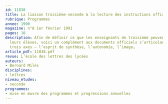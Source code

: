 ```yaml
---
id: 11838
title: La liaison troisième-seconde à la lecture des instructions officielles
rubrique: Programmes
annee: 1990
magazine: n°8 1er février 1991
pages: 10
description: Afin de définir ce que les enseignants de troisième peuvent exiger de
  leurs élèves, voici un complément aux documents officiels s’articulant autour de
  trois axes – l’esprit de synthèse, l’autonomie, l’image…
article_pdf: 11838.pdf
revue: L’école des lettres des lycées
auteurs:
- Bernard Milès
disciplines:
- lettres
niveau_etudes:
- seconde
programmes:
- mise en œuvre des programmes et progressions annuelles
---
```

